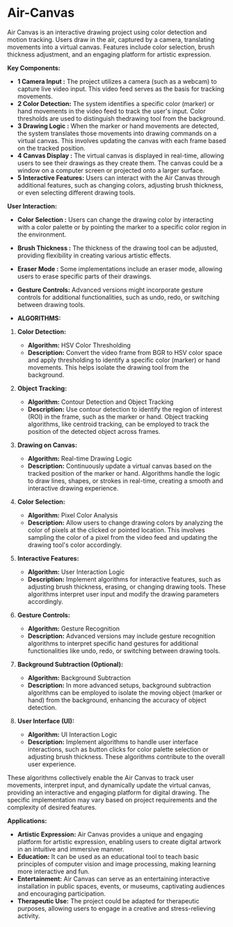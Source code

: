 # Air-Canvas
Air Canvas is an interactive drawing project using color detection and motion tracking. Users draw in the air, captured by a camera, translating movements into a virtual canvas. Features include color selection, brush thickness adjustment, and an engaging platform for artistic expression.

**Key Components:**

- **1 Camera Input   :**   The project utilizes a camera (such as a webcam) to capture live video input. This video feed serves as the basis for tracking movements.
- **2 Color Detection:** The system identifies a specific color (marker) or hand movements in the video feed to track the user's input. Color thresholds are used to distinguish                            thedrawing tool from the background.
- **3 Drawing Logic  :** When the marker or hand movements are detected, the system translates those movements into drawing commands on a virtual canvas. This involves updating                            the canvas with each frame based on the tracked position.
- **4 Canvas Display :** The virtual canvas is displayed in real-time, allowing users to see their drawings as they create them. The canvas could be a window on a computer screen                           or projected onto a larger surface.
- **5 Interactive Features:** Users can interact with the Air Canvas through additional features, such as changing colors, adjusting brush thickness, or even selecting different                                 drawing tools.

**User Interaction:**

- **Color Selection :** Users can change the drawing color by interacting with a color palette or by pointing the marker to a specific color region in the environment.
- **Brush Thickness :** The thickness of the drawing tool can be adjusted, providing flexibility in creating various artistic effects.
- **Eraser Mode     :** Some implementations include an eraser mode, allowing users to erase specific parts of their drawings.
- **Gesture Controls:** Advanced versions might incorporate gesture controls for additional functionalities, such as undo, redo, or switching between drawing tools.

- **ALGORITHMS:**

1. **Color Detection:**
   - **Algorithm:** HSV Color Thresholding
   - **Description:** Convert the video frame from BGR to HSV color space and apply thresholding to identify a specific color (marker) or hand movements. This helps isolate the drawing tool from the background.

2. **Object Tracking:**
   - **Algorithm:** Contour Detection and Object Tracking
   - **Description:** Use contour detection to identify the region of interest (ROI) in the frame, such as the marker or hand. Object tracking algorithms, like centroid tracking, can be employed to track the position of the detected object across frames.

3. **Drawing on Canvas:**
   - **Algorithm:** Real-time Drawing Logic
   - **Description:** Continuously update a virtual canvas based on the tracked position of the marker or hand. Algorithms handle the logic to draw lines, shapes, or strokes in real-time, creating a smooth and interactive drawing experience.

4. **Color Selection:**
   - **Algorithm:** Pixel Color Analysis
   - **Description:** Allow users to change drawing colors by analyzing the color of pixels at the clicked or pointed location. This involves sampling the color of a pixel from the video feed and updating the drawing tool's color accordingly.

5. **Interactive Features:**
   - **Algorithm:** User Interaction Logic
   - **Description:** Implement algorithms for interactive features, such as adjusting brush thickness, erasing, or changing drawing tools. These algorithms interpret user input and modify the drawing parameters accordingly.
  
6. **Gesture Controls:**
   - **Algorithm:** Gesture Recognition
   - **Description:** Advanced versions may include gesture recognition algorithms to interpret specific hand gestures for additional functionalities like undo, redo, or switching between drawing tools.

7. **Background Subtraction (Optional):**
   - **Algorithm:** Background Subtraction
   - **Description:** In more advanced setups, background subtraction algorithms can be employed to isolate the moving object (marker or hand) from the background, enhancing the accuracy of object detection.

8. **User Interface (UI):**
   - **Algorithm:** UI Interaction Logic
   - **Description:** Implement algorithms to handle user interface interactions, such as button clicks for color palette selection or adjusting brush thickness. These algorithms contribute to the overall user experience.

These algorithms collectively enable the Air Canvas to track user movements, interpret input, and dynamically update the virtual canvas, providing an interactive and engaging platform for digital drawing. The specific implementation may vary based on project requirements and the complexity of desired features.

**Applications:**

- **Artistic Expression:** Air Canvas provides a unique and engaging platform for artistic expression, enabling users to create digital artwork in an intuitive and immersive manner.
- **Education:** It can be used as an educational tool to teach basic principles of computer vision and image processing, making learning more interactive and fun.
- **Entertainment:** Air Canvas can serve as an entertaining interactive installation in public spaces, events, or museums, captivating audiences and encouraging participation.
- **Therapeutic Use:** The project could be adapted for therapeutic purposes, allowing users to engage in a creative and stress-relieving activity.
